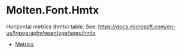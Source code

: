 ﻿  
# Molten.Font.Hmtx
Horizontal metrics (hmtx) table.<para />
            See: https://docs.microsoft.com/en-us/typography/opentype/spec/hmtx 
  
*  [Metrics](docs/Molten.Font/Molten/Font/Hmtx/Metrics.md)